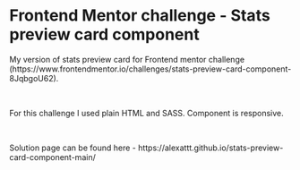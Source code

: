 # Frontend Mentor challenge - Stats preview card component

<p>My version of stats preview card for Frontend mentor challenge (https://www.frontendmentor.io/challenges/stats-preview-card-component-8JqbgoU62).</p></br>
<p>For this challenge I used plain HTML and SASS. Component is responsive.</p></br>
<p>Solution page can be found here - https://alexattt.github.io/stats-preview-card-component-main/</p>
